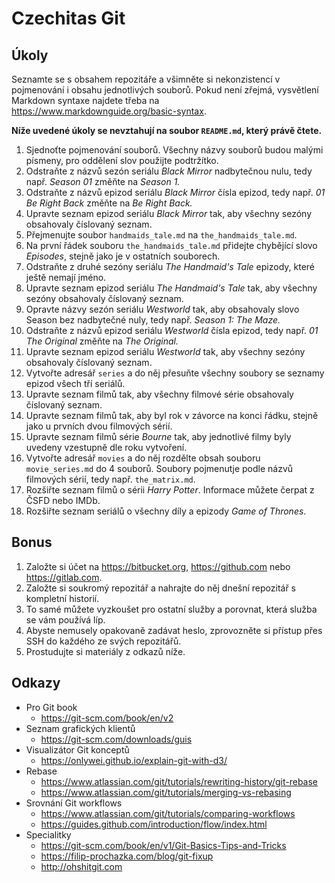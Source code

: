 # Czechitas Git

## Úkoly

Seznamte se s obsahem repozitáře a všimněte si nekonzistencí v pojmenování i obsahu jednotlivých souborů.
Pokud není zřejmá, vysvětlení Markdown syntaxe najdete třeba na https://www.markdownguide.org/basic-syntax.

**Níže uvedené úkoly se nevztahují na soubor `README.md`, který právě čtete.**

1. Sjednoťte pojmenování souborů. Všechny názvy souborů budou malými písmeny, pro oddělení slov použijte podtržítko.
1. Odstraňte z názvů sezón seriálu *Black Mirror* nadbytečnou nulu, tedy např. *Season 01* změňte na *Season 1.*
1. Odstraňte z názvů epizod seriálu *Black Mirror* čísla epizod, tedy např. *01 Be Right Back* změňte na *Be Right Back.*
1. Upravte seznam epizod seriálu *Black Mirror* tak, aby všechny sezóny obsahovaly číslovaný seznam.
1. Přejmenujte soubor `handmaids_tale.md` na `the_handmaids_tale.md`.
1. Na první řádek souboru `the_handmaids_tale.md` přidejte chybějící slovo *Episodes*, stejně jako je v ostatních souborech.
1. Odstraňte z druhé sezóny seriálu *The Handmaid's Tale* epizody, které ještě nemají jméno.
1. Upravte seznam epizod seriálu *The Handmaid's Tale* tak, aby všechny sezóny obsahovaly číslovaný seznam.
1. Opravte názvy sezón seriálu *Westworld* tak, aby obsahovaly slovo Season bez nadbytečné nuly, tedy např. *Season 1: The Maze.*
1. Odstraňte z názvů epizod seriálu *Westworld* čísla epizod, tedy např. *01 The Original* změňte na *The Original.*
1. Upravte seznam epizod seriálu *Westworld* tak, aby všechny sezóny obsahovaly číslovaný seznam.
1. Vytvořte adresář `series` a do něj přesuňte všechny soubory se seznamy epizod všech tří seriálů.
1. Upravte seznam filmů tak, aby všechny filmové série obsahovaly číslovaný seznam.
1. Upravte seznam filmů tak, aby byl rok v závorce na konci řádku, stejně jako u prvních dvou filmových sérií.
1. Upravte seznam filmů série *Bourne* tak, aby jednotlivé filmy byly uvedeny vzestupně dle roku vytvoření.
1. Vytvořte adresář `movies` a do něj rozdělte obsah souboru `movie_series.md` do 4 souborů. Soubory pojmenutje podle názvů filmových sérií, tedy např. `the_matrix.md`.
1. Rozšiřte seznam filmů o sérii *Harry Potter*. Informace můžete čerpat z ČSFD nebo IMDb.
1. Rozšiřte seznam seriálů o všechny díly a epizody *Game of Thrones*.

## Bonus

1. Založte si účet na https://bitbucket.org, https://github.com nebo https://gitlab.com.
1. Založte si soukromý repozitář a nahrajte do něj dnešní repozitář s kompletní historií.
1. To samé můžete vyzkoušet pro ostatní služby a porovnat, která služba se vám používá líp.
1. Abyste nemusely opakovaně zadávat heslo, zprovozněte si přístup přes SSH do každého ze svých repozitářů.
1. Prostudujte si materiály z odkazů níže.

## Odkazy

* Pro Git book
    * https://git-scm.com/book/en/v2
* Seznam grafických klientů
    * https://git-scm.com/downloads/guis
* Visualizátor Git konceptů
    * https://onlywei.github.io/explain-git-with-d3/
* Rebase
    * https://www.atlassian.com/git/tutorials/rewriting-history/git-rebase
    * https://www.atlassian.com/git/tutorials/merging-vs-rebasing
* Srovnání Git workflows
    * https://www.atlassian.com/git/tutorials/comparing-workflows
    * https://guides.github.com/introduction/flow/index.html
* Specialitky
    * https://git-scm.com/book/en/v1/Git-Basics-Tips-and-Tricks
    * https://filip-prochazka.com/blog/git-fixup
    * http://ohshitgit.com
